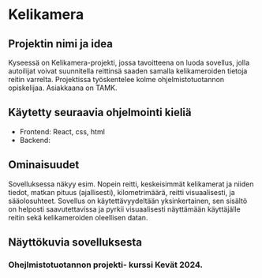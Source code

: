# Kelikamera

## Projektin nimi ja idea

Kyseessä on Kelikamera-projekti, jossa tavoitteena on luoda sovellus, jolla autoilijat voivat suunnitella reittinsä saaden samalla kelikameroiden tietoja reitin varrelta. Projektissa työskentelee kolme ohjelmistotuotannon opiskelijaa.
Asiakkaana on TAMK.

## Käytetty seuraavia ohjelmointi kieliä

- Frontend: React, css, html
- Backend:

## Ominaisuudet

Sovelluksessa näkyy esim. Nopein reitti, keskeisimmät kelikamerat ja niiden tiedot, matkan pituus (ajallisesti), kilometrimäärä, reitti visuaalisesti, ja sääolosuhteet. Sovellus on käytettävyydeltään yksinkertainen, sen sisältö on helposti saavutettavissa ja pyrkii visuaalisesti näyttämään käyttäjälle reitin sekä kelikameroiden oleellisen datan.

## Näyttökuvia sovelluksesta

### Ohejlmistotuotannon projekti- kurssi Kevät 2024.
